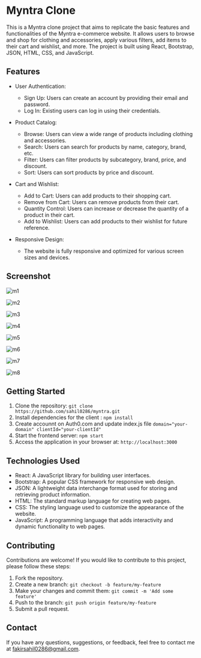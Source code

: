 # Myntra Clone

This is a Myntra clone project that aims to replicate the basic features and functionalities of the Myntra e-commerce website. It allows users to browse and shop for clothing and accessories, apply various filters, add items to their cart and wishlist, and more. The project is built using React, Bootstrap, JSON, HTML, CSS, and JavaScript.

## Features

- User Authentication:
  - Sign Up: Users can create an account by providing their email and password.
  - Log In: Existing users can log in using their credentials.

- Product Catalog:
  - Browse: Users can view a wide range of products including clothing and accessories.
  - Search: Users can search for products by name, category, brand, etc.
  - Filter: Users can filter products by subcategory, brand, price, and discount.
  - Sort: Users can sort products by price and discount.

- Cart and Wishlist:
  - Add to Cart: Users can add products to their shopping cart.
  - Remove from Cart: Users can remove products from their cart.
  - Quantity Control: Users can increase or decrease the quantity of a product in their cart.
  - Add to Wishlist: Users can add products to their wishlist for future reference.

- Responsive Design:
  - The website is fully responsive and optimized for various screen sizes and devices.

## Screenshot

![m1](https://github.com/sahil0286/myntra/assets/119412630/80ee233a-524d-4e1e-81bb-5b63f918c0cc)

![m2](https://github.com/sahil0286/myntra/assets/119412630/c4b2ad8c-9bb1-4cf8-8107-6853c5cd5390)

![m3](https://github.com/sahil0286/myntra/assets/119412630/85809758-f5b2-4d3e-89aa-261ffa190d9c)

![m4](https://github.com/sahil0286/myntra/assets/119412630/f589a9cc-57b5-4eca-9b4f-e5a59c8c5ea8)

![m5](https://github.com/sahil0286/myntra/assets/119412630/f43bf819-2922-4fdb-a333-2555f0276e88)

![m6](https://github.com/sahil0286/myntra/assets/119412630/c23b03bd-13a3-4347-9b60-92550413152f)

![m7](https://github.com/sahil0286/myntra/assets/119412630/49923624-47d6-4404-9b88-6fc6f6e2f29b)

![m8](https://github.com/sahil0286/myntra/assets/119412630/67191dfb-c890-4a74-afe6-78366872a69c)

## Getting Started

1. Clone the repository: `git clone https://github.com/sahil0286/myntra.git`
2. Install dependencies for the client : `npm install`
3. Create accounnt on Auth0.com and update index.js file ` domain="your-domain" clientId="your-clientId" `
4. Start the frontend server: `npm start`
5. Access the application in your browser at: `http://localhost:3000`

## Technologies Used

- React: A JavaScript library for building user interfaces.
- Bootstrap: A popular CSS framework for responsive web design.
- JSON: A lightweight data interchange format used for storing and retrieving product information.
- HTML: The standard markup language for creating web pages.
- CSS: The styling language used to customize the appearance of the website.
- JavaScript: A programming language that adds interactivity and dynamic functionality to web pages.

## Contributing

Contributions are welcome! If you would like to contribute to this project, please follow these steps:

1. Fork the repository.
2. Create a new branch: `git checkout -b feature/my-feature`
3. Make your changes and commit them: `git commit -m 'Add some feature'`
4. Push to the branch: `git push origin feature/my-feature`
5. Submit a pull request.

## Contact

If you have any questions, suggestions, or feedback, feel free to contact me at [fakirsahil0286@gmail.com](mailto:fakirsahil0286@gmail.com).
